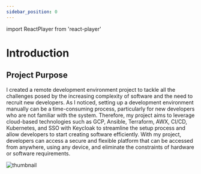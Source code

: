 ```yaml
---
sidebar_position: 0
---
```


import ReactPlayer from 'react-player'

# Introduction

<div className="video__wrapper">
    <ReactPlayer className="video__player" controls height="100%" url="/remotedevenv.mp4" width="100%" />
</div>

<!-- You can check my [Portfolio](https://chamseddineabd.netlify.com) -->

## Project Purpose

I created a remote development environment project to tackle all the challenges posed by the increasing complexity of software and the need to recruit new developers. As I noticed, setting up a development environment manually can be a time-consuming process, particularly for new developers who are not familiar with the system. Therefore, my project aims to leverage cloud-based technologies such as GCP, Ansible, Terraform, AWX, CI/CD, Kubernetes, and SSO with Keycloak to streamline the setup process and allow developers to start creating software efficiently. With my project, developers can access a secure and flexible platform that can be accessed from anywhere, using any device, and eliminate the constraints of hardware or software requirements.

![thumbnail](/img/thumbnail.png)

